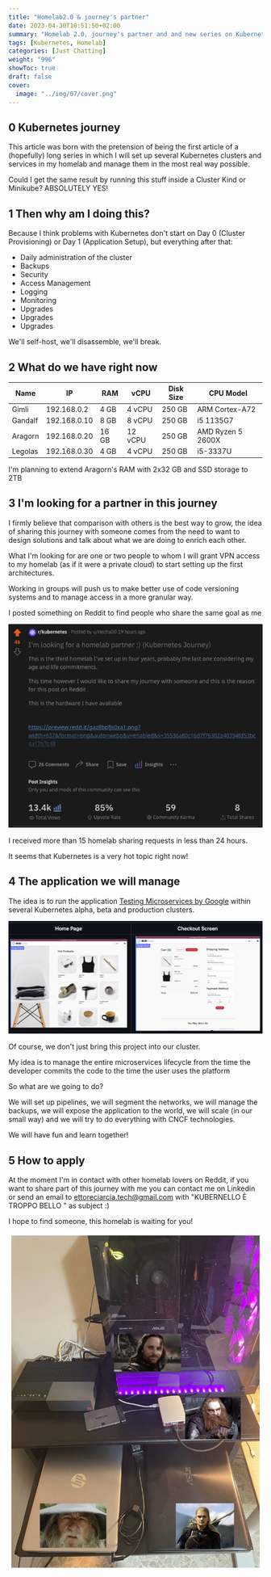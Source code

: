 ```yaml
---
title: "Homelab2.0 & journey's partner"
date: 2023-04-30T10:51:50+02:00
summary: "Homelab 2.0, journey's partner and and new series on Kubernetes"
tags: [Kubernetes, Homelab]
categories: [Just Chatting]
weight: "996"
showToc: true
draft: false
cover:
  image: "../img/07/cover.png"
---
```


## **0 Kubernetes journey**

This article was born with the pretension of being the first article of a (hopefully) long series in which I will set up several Kubernetes clusters and services in my homelab and manage them in the most real way possible.

Could I get the same result by running this stuff inside a Cluster Kind or Minikube? ABSOLUTELY YES!

## **1 Then why am I doing this?**

Because I think problems with Kubernetes don't start on Day 0 (Cluster Provisioning) or Day 1 (Application Setup), but everything after that:


- Daily administration of the cluster
- Backups
- Security
- Access Management
- Logging
- Monitoring
- Upgrades
- Upgrades
- Upgrades


We'll self-host, we'll disassemble, we'll break.

## **2 What do we have right now**

|  Name	|  IP	|  RAM	|  vCPU	| Disk Size | CPU Model	|
|---	|---	|---	|---	|---	|---	|
| Gimli     |  192.168.0.2 |  4 GB  |  4 vCPU  |  250 GB   |  ARM Cortex-A72       | 
| Gandalf	|  192.168.0.10	|  8 GB	 |  8 vCPU	|  250 GB   |  i5 1135G7	        | 
| Aragorn 	|  192.168.0.20	|  16 GB | 12 vCPU 	|  250 GB	|  AMD Ryzen 5 2600X	|  
| Legolas	|  192.168.0.30	|  4 GB	 |  4 vCPU  |  250 GB	|  i5-3337U 	        |  


I'm planning to extend Aragorn's RAM with 2x32 GB and SSD storage to 2TB


## **3 I'm looking for a partner in this journey**

I firmly believe that comparison with others is the best way to grow, the idea of ​​sharing this journey with someone comes from the need to want to design solutions and talk about what we are doing to enrich each other.

What I'm looking for are one or two people to whom I will grant VPN access to my homelab (as if it were a private cloud) to start setting up the first architectures.

Working in groups will push us to make better use of code versioning systems and to manage access in a more granular way.


I posted something on Reddit to find people who share the same goal as me

![post](../img/07/reddit2.png)


I received more than 15 homelab sharing requests in less than 24 hours.

It seems that Kubernetes is a very hot topic right now!

## **4 The application we will manage**

The idea is to run the application [Testing Microservices by Google](https://github.com/GoogleCloudPlatform/microservices-demo) within several Kubernetes alpha, beta and production clusters.

![boutique](../img/07/boutique.png)


Of course, we don't just bring this project into our cluster.

My idea is to manage the entire microservices lifecycle from the time the developer commits the code to the time the user uses the platform

So what are we going to do?


We will set up pipelines, we will segment the networks, we will manage the backups, we will expose the application to the world, we will scale (in our small way) and we will try to do everything with CNCF technologies.

We will have fun and learn together!

## **5 How to apply**

At the moment I'm in contact with other homelab lovers on Reddit, if you want to share part of this journey with me you can contact me on Linkedin or send an email to ettoreciarcia.tech@gmail.com with "KUBERNELLO È TROPPO BELLO " as subject :)

I hope to find someone, this homelab is waiting for you!

![homelab-lotr](../img/07/homelab-lotr.png)